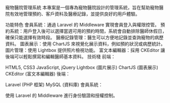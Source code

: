 寵物醫院管理系統
本專案是一個專為寵物醫院設計的管理系統，旨在幫助寵物醫院有效地管理預約、客戶資料及醫療記錄，並提供良好的用戶體驗。

功能特色
會員系統：通過 Laravel 的 Middleware 實現會員登入與權限控管。
預約系統：用戶登入後可以選擇當週可用的預約時間，系統會自動排除醫師休假日，確保只能選擇有效時段。
醫療記錄管理：醫生可以方便地記錄並查詢寵物的病歷資料。
圖表展示：使用 ChartJS 來視覺化展示資料，例如預約狀況或病歷統計。
圖片管理：使用 Lightbox 提供照片檢視功能。
富文本編輯器：採用 CKEditor 讓後端可以輕鬆撰寫和編輯醫師基本資料。
技術棧
前端：

HTML5, CSS3
JavaScript, jQuery
Lightbox (圖片展示)
ChartJS (圖表展示)
CKEditor (富文本編輯器)
後端：

Laravel (PHP 框架)
MySQL (資料庫)
會員系統：

使用 Laravel 的 Middleware 進行身份驗證和授權控制。
